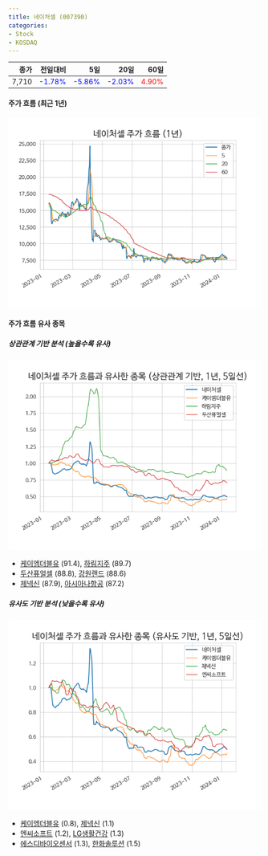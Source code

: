 ```yaml
---
title: 네이처셀 (007390)
categories:
- Stock
- KOSDAQ
---
```


|종가|전일대비|5일|20일|60일|
|---:|-------:|--:|---:|---:|
|7,710|<span style="color: blue">-1.78%</span>|<span style="color: blue">-5.86%</span>|<span style="color: blue">-2.03%</span>|<span style="color: red">4.90%</span>|

<!-- more -->


#### 주가 흐름 (최근 1년)
![007390](/assets/images/stock/007390.png)


#### 주가 흐름 유사 종목


##### 상관관계 기반 분석 (높을수록 유사)
![007390](/assets/images/stock/007390_corr.png)
- [케이엠더블유](/032500/) (91.4), [하림지주](/003380/) (89.7)
- [두산퓨얼셀](/336260/) (88.8), [강원랜드](/035250/) (88.6)
- [제넥신](/095700/) (87.9), [아시아나항공](/020560/) (87.2)


##### 유사도 기반 분석 (낮을수록 유사)	
![007390](/assets/images/stock/007390_sim.png)
- [케이엠더블유](/032500/) (0.8), [제넥신](/095700/) (1.1)
- [엔씨소프트](/036570/) (1.2), [LG생활건강](/051900/) (1.3)
- [에스디바이오센서](/137310/) (1.3), [한화솔루션](/009830/) (1.5)